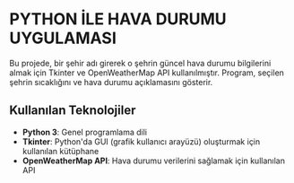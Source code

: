 <h1>PYTHON İLE HAVA DURUMU UYGULAMASI</h1>

 <p>Bu projede, bir şehir adı girerek o şehrin güncel hava durumu bilgilerini almak için Tkinter ve OpenWeatherMap API kullanılmıştır.
Program, seçilen şehrin sıcaklığını ve hava durumu açıklamasını gösterir.</p>

## Kullanılan Teknolojiler
- **Python 3**: Genel programlama dili
- **Tkinter**: Python'da GUI (grafik kullanıcı arayüzü) oluşturmak için kullanılan kütüphane
- **OpenWeatherMap API**: Hava durumu verilerini sağlamak için kullanılan API

